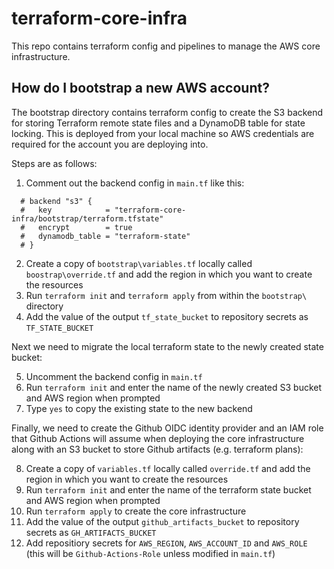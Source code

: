 # terraform-core-infra

This repo contains terraform config and pipelines to manage the AWS core infrastructure.

## How do I bootstrap a new AWS account?

The bootstrap directory contains terraform config to create the S3 backend for storing Terraform remote state files and a DynamoDB table for state locking. This is deployed from your local machine so AWS credentials are required for the account you are deploying into. 

Steps are as follows:

1. Comment out the backend config in `main.tf` like this:

```
  # backend "s3" {
  #   key            = "terraform-core-infra/bootstrap/terraform.tfstate"
  #   encrypt        = true
  #   dynamodb_table = "terraform-state"
  # }
```
 
2. Create a copy of `bootstrap\variables.tf` locally called `boostrap\override.tf` and add the region in which you want to create the resources
3. Run `terraform init` and `terraform apply` from within the `bootstrap\` directory
4. Add the value of the output `tf_state_bucket` to repository secrets as `TF_STATE_BUCKET`

Next we need to migrate the local terraform state to the newly created state bucket:

5. Uncomment the backend config in `main.tf`
6. Run `terraform init` and enter the name of the newly created S3 bucket and AWS region when prompted
7. Type `yes` to copy the existing state to the new backend

Finally, we need to create the Github OIDC identity provider and an IAM role that Github Actions will assume when deploying the core infrastructure along with an S3 bucket to store Github artifacts (e.g. terraform plans):

8. Create a copy of `variables.tf` locally called `override.tf` and add the region in which you want to create the resources
9. Run `terraform init` and enter the name of the terraform state bucket and AWS region when prompted
10. Run `terraform apply` to create the core infrastructure
11. Add the value of the output `github_artifacts_bucket` to repository secrets as `GH_ARTIFACTS_BUCKET`
12. Add repositiory secrets for `AWS_REGION`, `AWS_ACCOUNT_ID` and `AWS_ROLE` (this will be `Github-Actions-Role` unless modified in `main.tf`)
